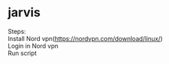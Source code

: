 # jarvis

Steps:<br/>
Install Nord vpn(https://nordvpn.com/download/linux/)<br/>
Login in Nord vpn<br/>
Run script<br/>
